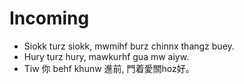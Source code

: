 # Incoming

* Siokk turz siokk, mwmihf burz chinnx thangz buey.
* Hury turz hury, mawkurhf gua mw aiyw.
* Tiw 你 behf khunw 進前, 門着愛關hoz好。